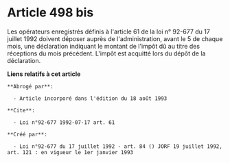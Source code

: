 # Article 498 bis

Les opérateurs enregistrés définis à l'article 61 de la loi n° 92-677 du 17 juillet 1992 doivent déposer auprès de
l'administration, avant le 5 de chaque mois, une déclaration indiquant le montant de l'impôt dû au titre des réceptions du
mois précédent. L'impôt est acquitté lors du dépôt de la déclaration.

**Liens relatifs à cet article**

	**Abrogé par**:

	  - Article incorporé dans l'édition du 18 août 1993

	**Cite**:

	  - Loi n°92-677 1992-07-17 art. 61

	**Créé par**:

	  - Loi n°92-677 du 17 juillet 1992 - art. 84 () JORF 19 juillet 1992, art. 121 : en vigueur le 1er janvier 1993
